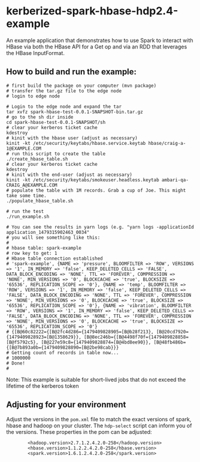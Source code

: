 # kerberized-spark-hbase-hdp2.4-example
An example application that demonstrates how to use Spark to interact with HBase via both the HBase API for a Get op and via an RDD that leverages the HBase InputFormat.

## How to build and run the example:
```
# first build the package on your computer (mvn package)
# transfer the tar.gz file to the edge node
# login to edge node

# Login to the edge node and expand the tar
tar xvfz spark-hbase-test-0.0.1-SNAPSHOT-bin.tar.gz
# go to the sh dir inside
cd spark-hbase-test-0.0.1-SNAPSHOT/sh
# clear your kerberos ticket cache
kdestroy
# kinit with the hbase user (adjust as necessary)
kinit -kt /etc/security/keytabs/hbase.service.keytab hbase/craig-a-1@EXAMPLE.COM
# run this script to create the table
./create_hbase_table.sh
# clear your kerberos ticket cache
kdestroy
# kinit with the end-user (adjust as necessary)
kinit -kt /etc/security/keytabs/smokeuser.headless.keytab ambari-qa-CRAIG_A@EXAMPLE.COM
# populate the table with 1M records. Grab a cup of Joe. This might take some time.
./populate_hbase_table.sh

# run the test
./run_example.sh

# You can see the results in yarn logs (e.g. "yarn logs -applicationId application_1479315902463_0034"
# you will see something like this:
#
# hbase table: spark-example
# row key to get: 1
# Hbase table connection established
# 'spark-example', {NAME => 'pressure', BLOOMFILTER => 'ROW', VERSIONS => '1', IN_MEMORY => 'false', KEEP_DELETED_CELLS => 'FALSE', DATA_BLOCK_ENCODING => 'NONE', TTL => 'FOREVER', COMPRESSION => 'NONE', MIN_VERSIONS => '0', BLOCKCACHE => 'true', BLOCKSIZE => '65536', REPLICATION_SCOPE => '0'}, {NAME => 'temp', BLOOMFILTER => 'ROW', VERSIONS => '1', IN_MEMORY => 'false', KEEP_DELETED_CELLS => 'FALSE', DATA_BLOCK_ENCODING => 'NONE', TTL => 'FOREVER', COMPRESSION => 'NONE', MIN_VERSIONS => '0', BLOCKCACHE => 'true', BLOCKSIZE => '65536', REPLICATION_SCOPE => '0'}, {NAME => 'vibration', BLOOMFILTER => 'ROW', VERSIONS => '1', IN_MEMORY => 'false', KEEP_DELETED_CELLS => 'FALSE', DATA_BLOCK_ENCODING => 'NONE', TTL => 'FOREVER', COMPRESSION => 'NONE', MIN_VERSIONS => '0', BLOCKCACHE => 'true', BLOCKSIZE => '65536', REPLICATION_SCOPE => '0'}
# {[B@60c82222={[B@2fc4d286={1479409828905=[B@b28f213}, [B@20cd7920={1479409828923=[B@1358629}}, [B@8ec246b={[B@4498f70f={1479409828858=[B@f5792c5}, [B@227e59c8={1479409828874=[B@4bd8ee90}}, [B@48fb486b={[B@7b893a0b={1479409828890=[B@2be98cab}}}
# Getting count of records in table now...
# 1000000
# Done!
#

```
Note: This example is suitable for short-lived jobs that do not exceed the lifetime of the kerberos token

## Adjusting for your environment
Adjust the versions in the `pom.xml` file to match the exact versions of spark, hbase and hadoop on your cluster. The `hdp-select` script can inform you of the versions. These properties in the pom can be adjusted:
```
        <hadoop.version>2.7.1.2.4.2.0-258</hadoop.version>
        <hbase.version>1.1.2.2.4.2.0-258</hbase.version>
        <spark.version>1.6.1.2.4.2.0-258</spark.version>
```
